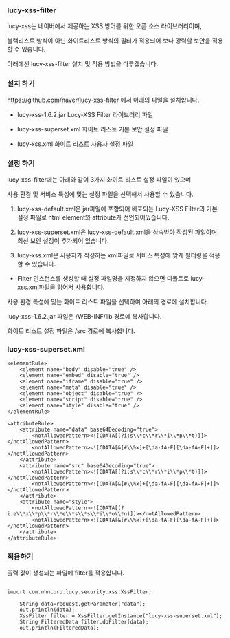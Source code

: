 ### lucy-xss-filter

lucy-xss는 네이버에서 제공하는 XSS 방어를 위한 오픈 소스 라이브러리이며, 

블랙리스트 방식이 아닌 화이트리스트 방식의 필터가 적용되어 보다 강력할 보안을 적용할 수 있습니다.

아래에선 lucy-xss-filter 설치 및 적용 방법을 다루겠습니다.

### 설치 하기

https://github.com/naver/lucy-xss-filter 에서 아래의 파일을 설치합니다.

- lucy-xss-1.6.2.jar    Lucy-XSS Filter 라이브러리 파일

- lucy-xss-superset.xml 화이트 리스트 기본 보안 설정 파일

- lucy-xss.xml          화이트 리스트 사용자 설정 파일

### 설정 하기

lucy-xss-filter에는 아래와 같이 3가지 화이트 리스트 설정 파일이 있으며

사용 환경 및 서비스 특성에 맞는 설정 파일을 선택해서 사용할 수 있습니다.

1. lucy-xss-default.xml은 jar파일에 포함되어 배포되는 Lucy-XSS Filter의 
   기본 설정 파일로 html element와 attribute가 선언되어있습니다.

2. lucy-xss-superset.xml은 lucy-xss-default.xml을 상속받아 작성된 파일이며 
   최신 보안 설정이 추가되어 있습니다.

3. lucy-xss.xml은 사용자가 작성하는 xml파일로 서비스 특성에 맞게 필터링을 적용할 수 있습니다.

* Filter 인스턴스를 생성할 때 설정 파일명을 지정하지 않으면 디폴트로 lucy-xss.xml파일을 읽어서 사용합니다.

사용 환경 특성에 맞는 화이트 리스트 파일을 선택하여 아래의 경로에 설치합니다. 

lucy-xss-1.6.2.jar 파일은 /WEB-INF/lib 경로에 복사합니다.

화이트 리스트 설정 파일은 /src 경로에 복사합니다.

### lucy-xss-superset.xml

<?xml version="1.0" encoding="UTF-8"?>
	<elementRule>
		<element name="body" disable="true" />
		<element name="embed" disable="true" />
		<element name="iframe" disable="true" />
		<element name="meta" disable="true" />
		<element name="object" disable="true" />
		<element name="script" disable="true" />
		<element name="style" disable="true" />
	</elementRule>
	
	<attributeRule>
		<attribute name="data" base64Decoding="true">
			<notAllowedPattern><![CDATA[(?i:s\\*c\\*r\\*i\\*p\\*t)]]></notAllowedPattern>
			<notAllowedPattern><![CDATA[&[#\\%x]+[\da-fA-F][\da-fA-F]+]]></notAllowedPattern>
		</attribute>
		<attribute name="src" base64Decoding="true">
			<notAllowedPattern><![CDATA[(?i:s\\*c\\*r\\*i\\*p\\*t)]]></notAllowedPattern>
			<notAllowedPattern><![CDATA[&[#\\%x]+[\da-fA-F][\da-fA-F]+]]></notAllowedPattern>
		</attribute>
		<attribute name="style">
			<notAllowedPattern><![CDATA[(?i:e\\*x\\*p\\*r\\*e\\*s\\*s\\*i\\*o\\*n)]]></notAllowedPattern>
			<notAllowedPattern><![CDATA[&[#\\%x]+[\da-fA-F][\da-fA-F]+]]></notAllowedPattern>
		</attribute>
	</attributeRule>
</config>

### 적용하기

출력 값이 생성되는 파일에 filter를 적용합니다.

<pre><code>
import com.nhncorp.lucy.security.xss.XssFilter;

	String data=request.getParameter("data");
	out.println(data);
	XssFilter filter = XssFilter.getInstance("lucy-xss-superset.xml");
	String FilteredData filter.doFilter(data); 
	out.println(FilteredData);
	</code></pre>

		


